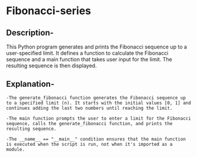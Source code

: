 # Fibonacci-series
## Description-
This Python program generates and prints the Fibonacci sequence up to a user-specified limit. It defines a function to calculate the Fibonacci sequence and a main function that takes user input for the limit. The resulting sequence is then displayed.
## Explanation-
    -The generate_fibonacci function generates the Fibonacci sequence up to a specified limit (n). It starts with the initial values [0, 1] and continues adding the last two numbers until reaching the limit.

    -The main function prompts the user to enter a limit for the Fibonacci sequence, calls the generate_fibonacci function, and prints the resulting sequence.

    -The __name__ == "__main__" condition ensures that the main function is executed when the script is run, not when it's imported as a module.
